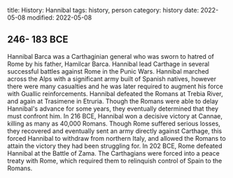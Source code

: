 title: History: Hannibal
tags: history, person
category: history
date: 2022-05-08
modified: 2022-05-08


 246-
183 BCE
-
Hannibal Barca was a
Carthaginian general who was sworn to hatred of Rome by his father,
Hamilcar Barca. Hannibal lead Carthage in several successful battles
against Rome in the Punic Wars. Hannibal marched across the Alps with
a significant army built of Spanish natives, however there were many
casualties and he was later required to augment his force with Guallic
reinforcements. Hannibal defeated the Romans at Trebia River, and
again at Trasimene in Etruria. Though the Romans were able to delay
Hannibal's advance for some years, they eventually determined that they
must confront him. In 216 BCE,
 Hannibal won a decisive victory
at Cannae, killing as many as 40,000 Romans. Though Rome suffered
serious losses, they recovered and eventually sent an army directly
against Carthage, this forced Hannibal to withdraw from northern Italy,
and allowed the Romans to attain the victory they had been struggling
for. In 202 BCE,
 Rome defeated Hannibal at the Battle of
Zama. The Carthagians were forced into a peace treaty with Rome,
which required them to relinquish control of Spain to the Romans.




